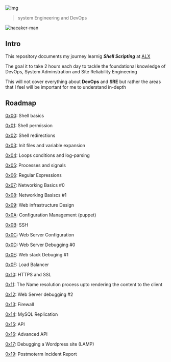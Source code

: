 ![img](https://assets.imaginablefutures.com/media/images/ALX_Logo.max-200x150.png)
  > system Engineering and DevOps

![hacaker-man](https://media0.giphy.com/media/JTTAjM197sku8MgrRa/200w.webp?cid=ecf05e47fkavo7b3gjn4ejg918f4maqthwos5wq4h64kgm2w&rid=200w.webp&ct=g)
## Intro 

This repository documents my journey learnig *__Shell Scripting__* at [ALX](alxafrica.com)

The goal it to take 2 hours each day to tackle the foundational knowledge of DevOps, System Adminstration and Site Reliability Engineering

This will not cover everything about __DevOps__ and __SRE__ but rather the areas that I feel will be important for me to understand in-depth

## Roadmap 
[0x00](./0x00-shell_basics/): Shell basics

[0x01](./0x01-shell_permissions): Shell permission

[0x02](./0x02-shell_redirections): Shell redirections

[0x03](./0x03-shell_variables_expansions): Init files and variable expansion

[0x04](./0x04-loops_conditions_and_parsing): Loops conditions and log-parsing

[0x05](./0x05-processes_and_signals): Processes and signals

[0x06](./0x06-regular_expressions): Regular Expressions

[0x07](./0x07-networking_basics): Networking Basics #0

[0x08](./0x08-networking_basics_2): Networking Basiscs #1

[0x09](./0x09-web_infrastructure_design): Web infrastructure Design

[0x0A](./0x0A-configuration_management): Configuration Management (puppet)

[0x0B](./0x0B-ssh): SSH

[0x0C](./0x0C-web_server): Web Server Configuration

[0x0D](./0x0D-web_stack_debugging_0): Web Server Debugging #0

[0x0E](./0x0E-web_stack_debugging_1): Web stack Debuging #1

[0x0F](./0x0F-load_balancer): Load Balancer

[0x10](./0x10-https_ssl): HTTPS and SSL

[0x11](./0x11-what_happens_when_your_type_google_com_in_your_browser_and_press_enter): The Name resolution process upto rendering the content to the client

[0x12](./0x12-web_stack_debugging_2): Web Server debugging #2

[0x13](./0x13-firewall): Firewall

[0x14](./0x14-mysql): MySQL Replication

[0x15](./0x15-api): API

[0x16](./0x16-api_advanced): Advanced API

[0x17](./0x17-web_stack_debugging_3): Debugging a Wordpress site (LAMP)

[0x19](./0x19-postmortem): Postmoterm Incident Report
